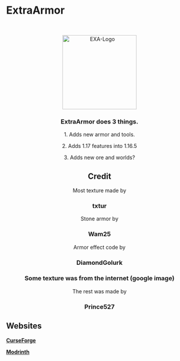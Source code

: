 # ExtraArmor

<br />
<p align="center">
  <a href="https://github.com/Prince527GitHub/ExtraArmor">
    <img src="https://cdn.modrinth.com/data/IYuK6lgn/icon.png" alt="EXA-Logo" width="200" height="200">
  </a>

  <h3 align="center">ExtraArmor does 3 things.</h3>

  <p align="center">1. Adds new armor and tools.</p>
  <p align="center">2. Adds 1.17 features into 1.16.5</p>
  <p align="center">3. Adds new ore and worlds?</p>

  <h2 align="center">Credit</h2>
  
  <p align="center">Most texture made by <h3 align="center">txtur</h3></p>
  <p align="center">Stone armor by <h3 align="center">Wam25</h3></p>
  <p align="center">Armor effect code by <h3 align="center">DiamondGolurk</h3></p>
  <p align="center"><h3 align="center">Some texture was from the internet (google image)</h3></p>
  <p align="center">The rest was made by <h3 align="center">Prince527</h3></p>

## Websites
**[CurseForge](https://www.curseforge.com/minecraft/mc-mods/exa)**

**[Modrinth](https://modrinth.com/mod/EXA)**

</p>
